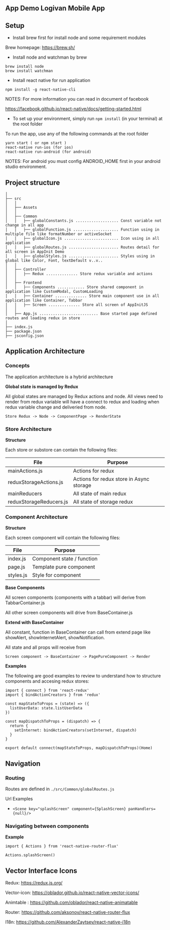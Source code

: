 ## App Demo Logivan Mobile App

## Setup
- Install brew first for install node and some requirement modules

Brew homepage: https://brew.sh/

- Install node and watchman by brew 
```
brew install node
brew install watchman
```
- Install react native for run application
```
npm install -g react-native-cli
```
NOTES: For more information you can read in document of facebook 

https://facebook.github.io/react-native/docs/getting-started.html

- To set up your environment, simply run `npm install` (in your terminal) at the root folder

To run the app, use any of the following commands at the root folder
```
yarn start ( or npm start )
react-native run-ios (for ios)
react-native run-android (for android)
```
NOTES: For android you must config ANDROID_HOME first in your android studio environment.

## Project structure
```
│
├── src
│   │
│   ├── Assets
│   │
│   ├── Common
│   │   ├── globalConstants.js ................... Const variable not change in all app
│   │   ├── globalFunction.js .................... Function using in multiple file like formatNumber or activeSocket
│   │   ├── globalIcon.js ........................ Icon using in all application
│   │   ├── globalRoutes.js ...................... Routes detail for all screen in AppInit Demo
│   │   ├── globalStyles.js ...................... Styles using in global like Color, Font, textDefault v..v.. 
│   │
│   ├── Controller 
│   │   ├── Redux .............. Store redux variable and actions
│   │
│   ├── Frontend 
│   │   ├── Components ............ Store shared component in application like CustomModal, CustomLoading
│   │   ├── Container .............. Store main component use in all application like Container, Tabbar 
│   │   ├── Screen .............. Store all screen of AppInitJS
│   │
│   ├── App.js .......................... Base started page defined routes and loading redux in store
│
├── index.js
├── package.json
├── jsconfig.json
```

## Application Architecture

### Concepts

The application architecture is a hybrid architecture

**Global state is managed by Redux**

All global states are managed by Redux actions and node.  All views need to render from redux variable will have a connect to redux and loading when redux variable change and deliveried from node.

```
Store Redux -> Node -> ComponentPage -> RenderState
```

### Store Architecture

**Structure**

Each store or substore can contain the following files:

| File                      | Purpose      |
| ------------------------- | ------------ |
| mainActions.js            | Actions for redux |
| reduxStorageActions.js    | Actions for redux store in Async storage |
| mainReducers              | All state of main redux |
| reduxStorageReducers.js   | All state of storage redux |

### Component Architecture

**Structure**

Each screen component will contain the following files:

| File            | Purpose                     |
| --------------- | --------------------------- |
| index.js        | Component state / function  |
| page.js         | Template pure component     |
| styles.js       | Style for component         | 


**Base Components**

All screen components (components with a tabbar) will derive from TabbarContainer.js

All other screen components will drive from BaseContainer.js

**Extend with BaseContainer**

All constant, function in BaseContainer can call from extend page like showAlert, showInternetAlert, showNotification. 

All state and all props will receive from 
```
Screen component -> BaseContainer -> PagePureComponent -> Render
```

**Examples**

The following are good examples to review to understand how to structure components and accesing redux stores:
```
import { connect } from 'react-redux'
import { bindActionCreators } from 'redux'

const mapStateToProps = (state) => ({
  listUserData: state.listUserData
})

const mapDispatchToProps = (dispatch) => {
  return {
    setInternet: bindActionCreators(setInternet, dispatch)
  }
}

export default connect(mapStateToProps, mapDispatchToProps)(Home)
```

## Navigation

### Routing
Routes are defined in `./src/Common/globalRoutes.js`

Url Examples
* `<Scene key="splashScreen" component={SplashScreen} panHandlers={null}/>`

### Navigating between components
**Example**
```
import { Actions } from 'react-native-router-flux'

Actions.splashScreen()
```

## Vector Interface Icons
Redux: https://redux.js.org/

Vector-icon: https://oblador.github.io/react-native-vector-icons/

Animtable : https://github.com/oblador/react-native-animatable

Router: https://github.com/aksonov/react-native-router-flux

I18n: https://github.com/AlexanderZaytsev/react-native-i18n
